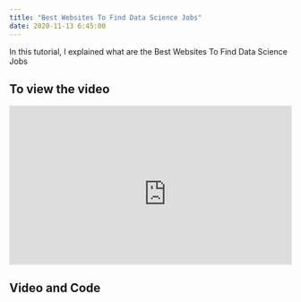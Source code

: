 ```yaml
---
title: "Best Websites To Find Data Science Jobs"
date: 2020-11-13 6:45:00
---
```


In this tutorial, I explained what are the Best Websites To Find Data Science Jobs

## To view the video

<div style="position: relative; padding-bottom: 56.25%; height: 0; overflow: hidden;">
  <iframe width="560" height="315" src="https://www.youtube.com/embed/SMSiQgeoWeI" title="YouTube video player" frameborder="0" allow="accelerometer; autoplay; clipboard-write; encrypted-media; gyroscope; picture-in-picture" allowfullscreen></iframe>
</div>

## Video and Code

<a href="https://www.youtube.com/watch?v=SMSiQgeoWeI&ab_channel=LearnMachineLearning"  class="btn btn-info" role="button" target="_blank"> <i class="fa fa-youtube fa-2x" aria-hidden="true"></i></a> <a href="https://speakerdeck.com/udaykondreddy/best-websites-to-find-data-science-jobs"  class="btn btn-info" role="button" target="_blank"> <i class="fa fa-file-powerpoint-o fa-2x" aria-hidden="true"></i></a>
